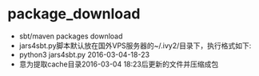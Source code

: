 # package_download
* sbt/maven packages download
* jars4sbt.py脚本默认放在国外VPS服务器的~/.ivy2/目录下，执行格式如下:
* python3 jars4sbt.py 2016-03-04-18-23
* 意为提取cache目录2016-03-04 18:23后更新的文件并压缩成包
